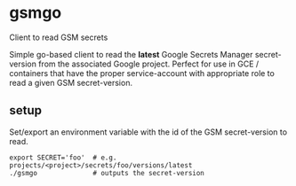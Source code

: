 # gsmgo
Client to read GSM secrets

Simple go-based client to read the **latest** Google Secrets Manager secret-version from the associated Google project. Perfect for use in GCE / containers that have the proper service-account with appropriate role to read a given GSM secret-version.  

## setup

Set/export an environment variable with the id of the GSM secret-version to read.

```shell
export SECRET='foo'  # e.g. projects/<project>/secrets/foo/versions/latest
./gsmgo              # outputs the secret-version
```
